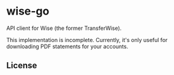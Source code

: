 # wise-go

API client for Wise (the former TransferWise).

This implementation is incomplete. Currently, it's only useful for downloading
PDF statements for your accounts.

## License

[MIT]: /LICENSE
